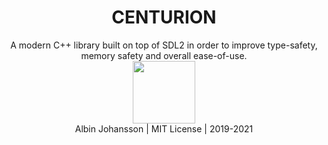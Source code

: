 <h1 style="text-align: center;">CENTURION</h1>

<center>
  A modern C++ library built on top of SDL2 in order to improve type-safety, memory safety and
  overall ease-of-use.

  <div style="position: relative; overflow: hidden; width: 100%; float: left;">
    <a href="https://github.com/albin-johansson/centurion">
      <img src="https://github.githubassets.com/images/modules/logos_page/GitHub-Mark.png"
           width="100px"/>
    </a>
  </div>
  
  
  Albin Johansson | MIT License | 2019-2021
</center>
